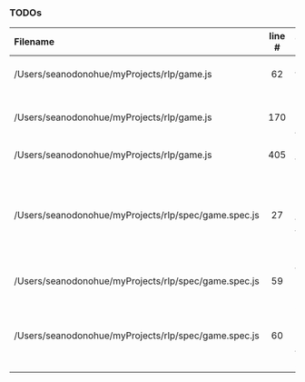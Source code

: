 ### TODOs
| Filename | line # | TODO
|:------|:------:|:------
| /Users/seanodonohue/myProjects/rlp/game.js | 62 | Use stuff like this for making menus cleaner
| /Users/seanodonohue/myProjects/rlp/game.js | 170 | Break handleEvent into various functions.
| /Users/seanodonohue/myProjects/rlp/game.js | 405 | Break into functions
| /Users/seanodonohue/myProjects/rlp/spec/game.spec.js | 27 | create mockEntity to put in mochaHelper.js to help with testing entities here and in the entity spec.
| /Users/seanodonohue/myProjects/rlp/spec/game.spec.js | 59 | find a way to mock keypress events (stdin?)
| /Users/seanodonohue/myProjects/rlp/spec/game.spec.js | 60 | add sinon to stub out methonds like stdout to see if they are called as needed.